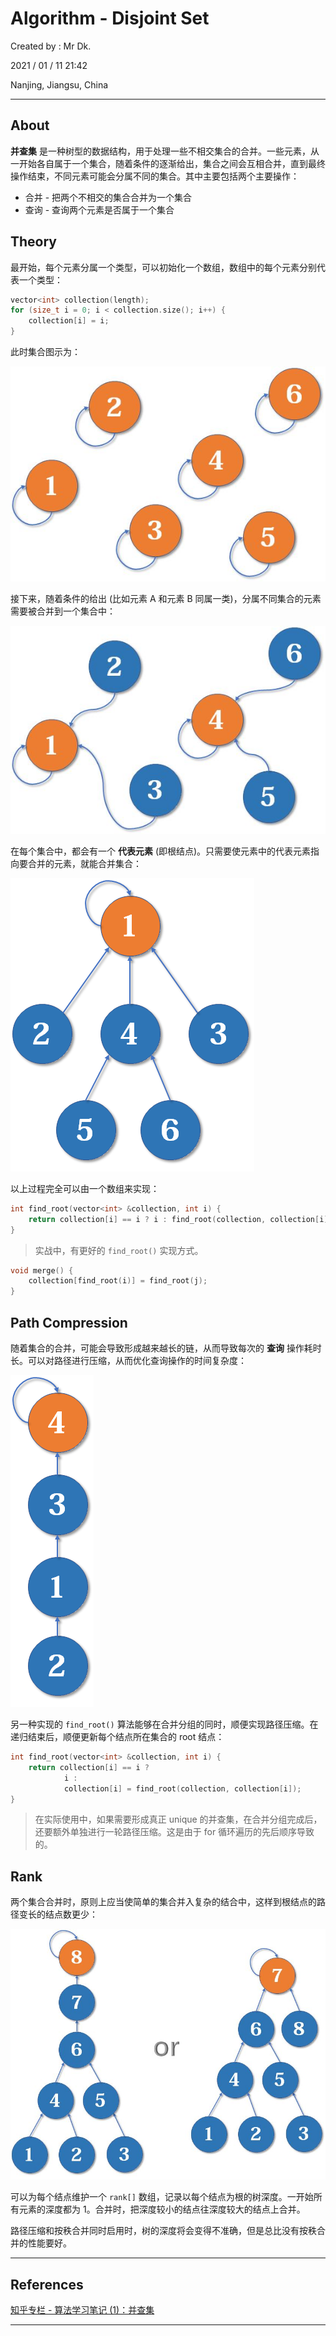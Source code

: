 # Algorithm - Disjoint Set

Created by : Mr Dk.

2021 / 01 / 11 21:42

Nanjing, Jiangsu, China

---

## About

**并查集** 是一种树型的数据结构，用于处理一些不相交集合的合并。一些元素，从一开始各自属于一个集合，随着条件的逐渐给出，集合之间会互相合并，直到最终操作结束，不同元素可能会分属不同的集合。其中主要包括两个主要操作：

* 合并 - 把两个不相交的集合合并为一个集合
* 查询 - 查询两个元素是否属于一个集合

## Theory

最开始，每个元素分属一个类型，可以初始化一个数组，数组中的每个元素分别代表一个类型：

```c++
vector<int> collection(length);
for (size_t i = 0; i < collection.size(); i++) {
    collection[i] = i;
}
```

此时集合图示为：

![disjoint-set-init](../img/disjoint-set-init.png)

接下来，随着条件的给出 (比如元素 A 和元素 B 同属一类)，分属不同集合的元素需要被合并到一个集合中：

![disjoint-set-connect](../img/disjoint-set-connect.png)

在每个集合中，都会有一个 **代表元素** (即根结点)。只需要使元素中的代表元素指向要合并的元素，就能合并集合：

![disjoint-set-merge](../img/disjoint-set-merge.png)

以上过程完全可以由一个数组来实现：

```c++
int find_root(vector<int> &collection, int i) {
    return collection[i] == i ? i : find_root(collection, collection[i]);
}
```

> 实战中，有更好的 `find_root()` 实现方式。

```c++
void merge() {
    collection[find_root(i)] = find_root(j);
}
```

## Path Compression

随着集合的合并，可能会导致形成越来越长的链，从而导致每次的 **查询** 操作耗时长。可以对路径进行压缩，从而优化查询操作的时间复杂度：

![disjoint-set-path-compression](../img/disjoint-set-path-compression.png)

另一种实现的 `find_root()` 算法能够在合并分组的同时，顺便实现路径压缩。在递归结束后，顺便更新每个结点所在集合的 root 结点：

```c++
int find_root(vector<int> &collection, int i) {
    return collection[i] == i ?
            i :
            collection[i] = find_root(collection, collection[i]);
}
```

> 在实际使用中，如果需要形成真正 unique 的并查集，在合并分组完成后，还要额外单独进行一轮路径压缩。这是由于 for 循环遍历的先后顺序导致的。

## Rank

两个集合合并时，原则上应当使简单的集合并入复杂的结合中，这样到根结点的路径变长的结点数更少：

![disjoint-set-rank](../img/disjoint-set-rank.png)

可以为每个结点维护一个 `rank[]` 数组，记录以每个结点为根的树深度。一开始所有元素的深度都为 1。合并时，把深度较小的结点往深度较大的结点上合并。

路径压缩和按秩合并同时启用时，树的深度将会变得不准确，但是总比没有按秩合并的性能要好。

---

## References

[知乎专栏 - 算法学习笔记 (1)：并查集](https://zhuanlan.zhihu.com/p/93647900/)

---

